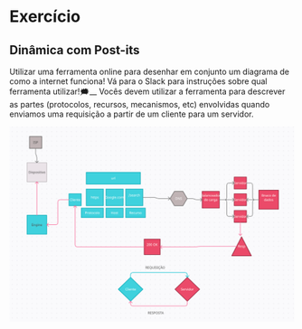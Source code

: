 # Exercício

## Dinâmica com Post-its

Utilizar uma ferramenta online para desenhar em conjunto um diagrama de como a internet funciona! Vá para o Slack para instruções sobre qual ferramenta utilizar!🗯__
Vocês devem utilizar a ferramenta para descrever as partes (protocolos, recursos, mecanismos, etc) envolvidas quando enviamos uma requisição a partir de um cliente para um servidor.

<img src="diag.png" >